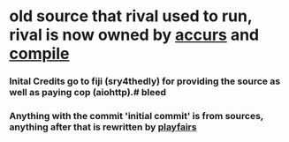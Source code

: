 # old source that rival used to run, rival is now owned by [accurs](https://github.com/accurs) and [compile](https://github.com/compilement)

### Inital Credits go to fiji (sry4thedly) for providing the source as well as paying cop (aiohttp).# bleed

### Anything with the commit 'initial commit' is from sources, anything after that is rewritten by [playfairs](https://github.com/playfairs)